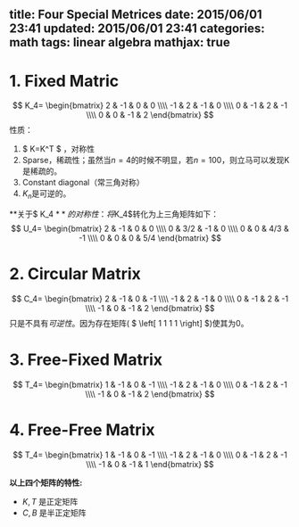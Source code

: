 title: Four Special Metrices
date: 2015/06/01 23:41
updated: 2015/06/01 23:41
categories: math
tags: linear algebra
mathjax: true
---
# 1. Fixed Matric
$$
K_4=
\begin{bmatrix}
2 & -1 & 0 & 0     \\\\
-1 & 2 & -1 & 0     \\\\
0 & -1 & 2 & -1     \\\\
0 & 0 & -1 & 2   
\end{bmatrix}
$$
性质：
1. $ K=K^T $ ，对称性
2. Sparse，稀疏性；虽然当$n=4$的时候不明显，若$n=100$，则立马可以发现K是稀疏的。
3. Constant diagonal（常三角对称）
4. $K_n$是可逆的。

**关于$ K_4 $**的对称性：
将$K_4$转化为上三角矩阵如下：
$$
U_4=
\begin{bmatrix}
2 & -1 & 0 & 0     \\\\
0 & 3/2  & -1 & 0     \\\\
0 & 0  & 4/3 & -1     \\\\
0 & 0  & 0 & 5/4   
\end{bmatrix}
$$
# 2. Circular Matrix
$$
C_4=
\begin{bmatrix}
2 & -1 & 0 & -1     \\\\
-1 & 2 & -1 & 0     \\\\
0 & -1 & 2 & -1     \\\\
-1 & 0 & -1 & 2   
\end{bmatrix}
$$
只是不具有*可逆性*。因为存在矩阵( $ \left[ 1  1  1  1 \right] $)使其为0。

# 3. Free-Fixed Matrix
$$
T_4=
\begin{bmatrix}
1 & -1 & 0 & -1     \\\\
-1 & 2 & -1 & 0     \\\\
0 & -1 & 2 & -1     \\\\
-1 & 0 & -1 & 2   
\end{bmatrix}
$$
# 4. Free-Free Matrix
$$
T_4=
\begin{bmatrix}
1 & -1 & 0 & -1     \\\\
-1 & 2 & -1 & 0     \\\\
0 & -1 & 2 & -1     \\\\
-1 & 0 & -1 & 1   
\end{bmatrix}
$$

**以上四个矩阵的特性:**
* $K,T$ 是正定矩阵
* $C,B$ 是半正定矩阵